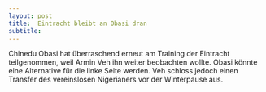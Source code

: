 ```yaml
---
layout: post
title:  Eintracht bleibt an Obasi dran
subtitle:  
---
```


Chinedu Obasi hat überraschend erneut am Training der Eintracht teilgenommen, weil Armin Veh ihn weiter beobachten wollte. Obasi könnte eine Alternative für die linke Seite werden. Veh schloss jedoch einen Transfer des vereinslosen Nigerianers vor der Winterpause aus.


